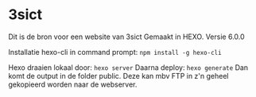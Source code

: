 # 3sict
Dit is de bron voor een website van 3sict
Gemaakt in HEXO. Versie 6.0.0

Installatie hexo-cli in command prompt: `npm install -g hexo-cli`

Hexo draaien lokaal door: `hexo server`
Daarna deploy: `hexo generate`
Dan komt de output in de folder public. Deze kan mbv FTP in z'n geheel gekopieerd worden naar de webserver.
